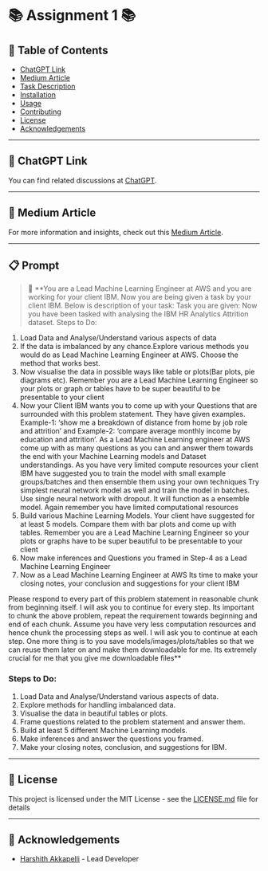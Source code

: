 
# 📚 Assignment 1 📚

## 📌 Table of Contents

- [ChatGPT Link](#🔗-chatgpt-link)
- [Medium Article](#📝-medium-article)
- [Task Description](#📋-task-description)
- [Installation](#📥-installation)
- [Usage](#🛠-usage)
- [Contributing](#🤝-contributing)
- [License](#📜-license)
- [Acknowledgements](#🙏-acknowledgements)

---

## 🔗 ChatGPT Link

You can find related discussions at [ChatGPT](https://chat.openai.com/share/be716235-24b4-465d-8c16-478c42921eab).

---

## 📝 Medium Article

For more information and insights, check out this [Medium Article](https://medium.com/@harshith.akkapelli/ibm-hr-analytics-attrition-dataset-by-harshith-akkapelli-98c4c8041d54).

---

## 📋 Prompt

> 🚀 **You are a Lead Machine Learning Engineer at AWS and you are working for your client IBM. Now you are being given a task by your client IBM. Below is description of your task: 
Task you are given: Now you have been tasked with analysing the IBM HR Analytics Attrition dataset. 
Steps to Do:
1) Load Data and Analyse/Understand various aspects of data
2) If the data is imbalanced by any chance.Explore various methods you would do as Lead Machine Learning Engineer at AWS. Choose the method that works best.
3) Now visualise the data in possible ways like table or plots(Bar plots, pie diagrams etc). Remember you are a Lead Machine Learning Engineer so your plots or graph or tables have to be super beautiful to be presentable to your client
4) Now your Client IBM wants you to come up with your Questions that are surrounded with this problem statement. They have given examples. Example-1: ‘show me a breakdown of distance from home by job role and attrition’ and Example-2: ‘compare average monthly income by education and attrition’. As a Lead Machine Learning engineer at AWS come up with as many questions as you can and answer them towards the end with your Machine Learning models and Dataset understandings. 
	As you have very limited compute resources your client IBM have suggested you to train the model with small example groups/batches and then ensemble them using your own techniques
    Try simplest neural network model as well and train the model in batches. Use single neural network with dropout. It will function as a ensemble model. Again remember you have limited computational resources 
5) Build various Machine Learning Models. Your client have suggested for at least 5 models. Compare them with bar plots and come up with tables. Remember you are a Lead Machine Learning Engineer so your plots or graphs have to be super beautiful to be presentable to your client
6) Now make inferences and Questions you framed in Step-4 as a Lead Machine Learning Engineer
7) Now as a Lead Machine Learning Engineer at AWS Its time to make your closing notes, your conclusion and suggestions for your client IBM

Please respond to every part of this problem statement in reasonable chunk from beginning itself. I will ask you to continue for every step. Its important to chunk the above problem, repeat the requirement towards beginning and end of each chunk. Assume you have very less computation resources and hence chunk the processing steps as well. I will ask you to continue at each step. One more thing is to you save models/images/plots/tables so that we can reuse them later on and make them downloadable for me. Its extremely crucial for me that you give me downloadable files**

### Steps to Do:

1. Load Data and Analyse/Understand various aspects of data.
2. Explore methods for handling imbalanced data.
3. Visualise the data in beautiful tables or plots.
4. Frame questions related to the problem statement and answer them.
5. Build at least 5 different Machine Learning models.
6. Make inferences and answer the questions you framed.
7. Make your closing notes, conclusion, and suggestions for IBM.

---

## 📜 License

This project is licensed under the MIT License - see the [LICENSE.md](LICENSE.md) file for details

---

## 🎉 Acknowledgements

* [Harshith Akkapelli](https://github.com/HarshithAkkapelli) - Lead Developer
